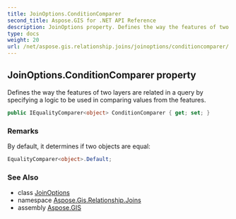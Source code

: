```yaml
---
title: JoinOptions.ConditionComparer
second_title: Aspose.GIS for .NET API Reference
description: JoinOptions property. Defines the way the features of two layers are related in a query by specifying a logic to be used in comparing values from the features.
type: docs
weight: 20
url: /net/aspose.gis.relationship.joins/joinoptions/conditioncomparer/
---
```

## JoinOptions.ConditionComparer property

Defines the way the features of two layers are related in a query by specifying a logic to be used in comparing values from the features.

```csharp
public IEqualityComparer<object> ConditionComparer { get; set; }
```

### Remarks

By default, it determines if two objects are equal:

```csharp
EqualityComparer<object>.Default;  
```

### See Also

* class [JoinOptions](../)
* namespace [Aspose.Gis.Relationship.Joins](../../joinoptions/)
* assembly [Aspose.GIS](../../../)


